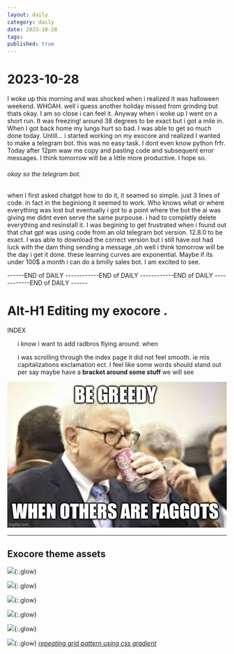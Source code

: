 ```yaml
---
layout: daily
category: daily
date: 2023-10-28
tags: 
published: true
---
```


#   2023-10-28

I woke up this morning and was shocked when i realized it was halloween weekend. WHOAH. well i guess another holiday missed from grinding but thats okay. I am so close i can feel it. Anyway when i woke up I went on a short run. It was freezing! around 38 degrees to be exact but i got a mile in. When I got back home my lungs hurt so bad. I was able to get so much done today. Untill... i started working on my exocore and realized I wanted to make a telegram bot. this was no easy task. I dont even know python frfr. Today after 12pm waw me copy and pasting code and subsequent error messages. I think tomorrow will be a little more productive. I hope so. 

###### okay so the telegram bot. 

when I  first asked chatgpt how to do it, it seamed so simple. just 3 lines of code. in fact in the beginiong it seemed to work. Who knows what or where everything was lost but eventually i got to a point where the bot the ai was giving me didnt even serve the same purpouse. i had to completly delete everything and resinstall it. I was begining to get frustrated when i found out that chat gpt was using code from an old telegram bot version. 12.8.0 to be exact. I was able to download the correct version but i still have not had luck with the dam thing sending a message ,oh well i think tomorrow will be the day i get it done. these learning curves are exponential. Maybe if its under 100$ a month i can do a bmilly sales bot. I am excited to see. 


------END of DAILY ------------END of DAILY ------------END of DAILY ------------END of DAILY ------

# Alt-H1 Editing my exocore . 

INDEX 
<ul>i know i want to add radbros flying around. 
when 

i was scrolling through the index page it did not feel smooth. ie mis capitalizations exclamation ect.
I feel like some words should stand out per say maybe have a <strong> bracket around some stuff </strong> we will see</ul>
![Alt text](B13A9CAA-22DF-4B44-B23D-657FFB06ED27.jpeg)

---
## Exocore theme assets

![](/attachments/BGtile-1.png){:.glow}

![](/attachments/BGtile-2.png){:.glow}

![](/attachments/BGtile-3.png){:.glow}

![](/attachments/BGtile-4.png){:.glow}

![](/attachments/BGtile-5.png){:.glow}

![](/attachments/grid.png){:.glow}
*[repeating grid pattern using css gradient](https://stackoverflow.com/questions/47382059/using-css-background-image-to-output-grid-using-gradient-with-offset)*
